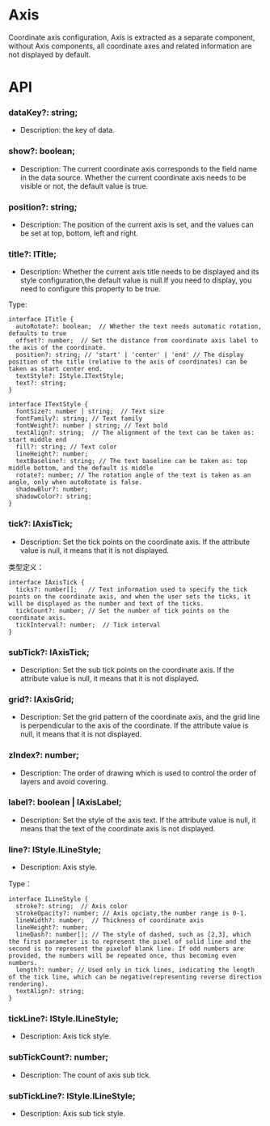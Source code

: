 # Axis

Coordinate axis configuration, Axis is extracted as a separate component, without Axis components, all coordinate axes and related information are not displayed by default.

# API

### dataKey?: string;

- Description: the key of data.

### show?: boolean;

- Description: The current coordinate axis corresponds to the field name in the data source. Whether the current coordinate axis needs to be visible or not, the default value is true.

### position?: string;

- Description: The position of the current axis is set, and the values can be set at top, bottom, left and right.

### title?: ITitle;

- Description: Whether the current axis title needs to be displayed and its style configuration,the default value is null.If you need to display, you need to configure this property to be true.

Type:

```
interface ITitle {
  autoRotate?: boolean;  // Whether the text needs automatic rotation, defaults to true
  offset?: number;  // Set the distance from coordinate axis label to the axis of the coordinate.
  position?: string; // 'start' | 'center' | 'end' // The display position of the title (relative to the axis of coordinates) can be taken as start center end.
  textStyle?: IStyle.ITextStyle;
  text?: string;
}
```

```
interface ITextStyle {
  fontSize?: number | string;  // Text size
  fontFamily?: string; // Text family
  fontWeight?: number | string; // Text bold
  textAlign?: string;  // The alignment of the text can be taken as: start middle end
  fill?: string; // Text color
  lineHeight?: number;
  textBaseline?: string; // The text baseline can be taken as: top middle bottom, and the default is middle
  rotate?: number; // The rotation angle of the text is taken as an angle, only when autoRotate is false.
  shadowBlur?: number;
  shadowColor?: string;
}
```

### tick?: IAxisTick;

- Description: Set the tick points on the coordinate axis. If the attribute value is null, it means that it is not displayed.

类型定义：

```
interface IAxisTick {
  ticks?: number[];   // Text information used to specify the tick points on the coordinate axis, and when the user sets the ticks, it will be displayed as the number and text of the ticks.
  tickCount?: number; // Set the number of tick points on the coordinate axis.
  tickInterval?: number;  // Tick interval
}
```

### subTick?: IAxisTick;

- Description: Set the sub tick points on the coordinate axis. If the attribute value is null, it means that it is not displayed.

### grid?: IAxisGrid;

- Description: Set the grid pattern of the coordinate axis, and the grid line is perpendicular to the axis of the coordinate. If the attribute value is null, it means that it is not displayed.

### zIndex?: number;

- Description: The order of drawing which is used to control the order of layers and avoid covering.

### label?: boolean | IAxisLabel;

- Description: Set the style of the axis text. If the attribute value is null, it means that the text of the coordinate axis is not displayed.

### line?: IStyle.ILineStyle;

- Description: Axis style.

Type：

```
interface ILineStyle {
  stroke?: string;  // Axis color
  strokeOpacity?: number; // Axis opciaty,the number range is 0-1.
  lineWidth?: number;  // Thickness of coordinate axis
  lineHeight?: number;
  lineDash?: number[]; // The style of dashed, such as [2,3], which the first parameter is to represent the pixel of solid line and the second is to represent the pixelof blank line. If odd numbers are provided, the numbers will be repeated once, thus becoming even numbers.
  length?: number; // Used only in tick lines, indicating the length of the tick line, which can be negative(representing reverse direction rendering).
  textAlign?: string;
}
```

### tickLine?: IStyle.ILineStyle;

- Description: Axis tick style.

### subTickCount?: number;

- Description: The count of axis sub tick.

### subTickLine?: IStyle.ILineStyle;

- Description: Axis sub tick style.
